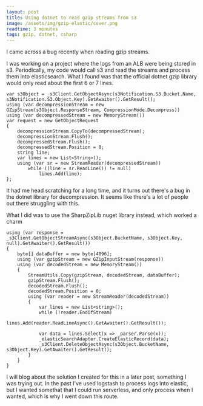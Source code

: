 ```yaml
---
layout: post
title: Using dotnet to read gzip streams from s3
image: /assets/img/gzip-elastic/cover.png
readtime: 3 minutes
tags: gzip, dotnet, csharp
---
```


I came across a bug recently when reading gzip streams.

I was working on a project where the logs from an ALB were being stored in s3. Periodically, my code would
call s3 and read the streams and process them into elasticsearch. What I found was that the official dotnet 
gzip library would only read about the first 6 or 7 lines.


```
var s3Object = _s3Client.GetObjectAsync(s3Notification.S3.Bucket.Name, s3Notification.S3.Object.Key).GetAwaiter().GetResult();
using (var decompressionStream = new GZipStream(s3Object.ResponseStream, CompressionMode.Decompress))
using (var decompressedStream = new MemoryStream())
var request = new GetObjectRequest
{
    decompressionStream.CopyTo(decompressedStream);
    decompressionStream.Flush();
    decompressedStream.Flush();
    decompressedStream.Position = 0;
    string line;
    var lines = new List<String>();
    using (var sr = new StreamReader(decompressedStream))
        while ((line = sr.ReadLine()) != null)
            lines.Add(line);
};
```

<amp-img src="/assets/img/gzip-elastic/gzip.svg"
  width="586"
  height="586"
  layout="responsive">
</amp-img>


It had me head scratching for a long time, and it turns out there's a bug in the dotnet library for decompression.
It seems like there's a lot of people out there struggling with this.

What I did was to use the SharpZipLib nuget library instead, which worked a charm

```
using (var response = _s3Client.GetObjectStreamAsync(s3Object.BucketName, s3Object.Key, null).GetAwaiter().GetResult())
{
    byte[] dataBuffer = new byte[4096];
    using (var gzipStream = new GZipInputStream(response))
    using (var decodedStream = new MemoryStream())
    {
        StreamUtils.Copy(gzipStream, decodedStream, dataBuffer);
        gzipStream.Flush();
        decodedStream.Flush();
        decodedStream.Position = 0;
        using (var reader = new StreamReader(decodedStream))
        {
            var lines = new List<string>();
            while (!reader.EndOfStream)
                lines.Add(reader.ReadLineAsync().GetAwaiter().GetResult());

            var data = lines.Select(x => _parser.Parse(x));
            _elasticSearchAdapter.CreateElasticRecord(data);
            _s3Client.DeleteObjectAsync(s3Object.BucketName, s3Object.Key).GetAwaiter().GetResult();
        }
    }
}
```

I will blog about the solution I created for this in a later post, something I was trying out. 
In the past I've used logstash to process logs into elastic, but I wanted somethat that I could run
serverless, and only process when I wanted, which is why I went down this route.

<amp-img src="/assets/img/gzip-elastic/elastic.jpg"
  width="500"
  height="327"
  layout="responsive">
</amp-img>
